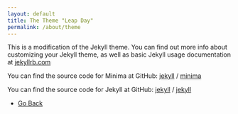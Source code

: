 ```yaml
---
layout: default
title: The Theme "Leap Day"
permalink: /about/theme
---
```


This is a modification of the Jekyll theme. You can find out more info about customizing your Jekyll theme, as well as basic Jekyll usage documentation at [jekyllrb.com](https://jekyllrb.com/)

You can find the source code for Minima at GitHub:
[jekyll][jekyll-organization] /
[minima](https://github.com/jekyll/minima)

You can find the source code for Jekyll at GitHub:
[jekyll][jekyll-organization] /
[jekyll](https://github.com/jekyll/jekyll)


[jekyll-organization]: https://github.com/jekyll

<div class="wrapper">
      <nav>
        <ul>
        <li><a href="/about">Go Back</a></li>
        </ul>
      </nav>
</div>